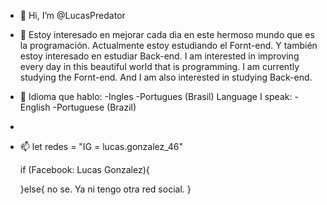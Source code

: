 - 👋 Hi, I’m @LucasPredator
- 👀 Estoy interesado en mejorar cada dia en este hermoso mundo que es la programación. Actualmente estoy estudiando el Fornt-end. Y también estoy interesado en estudiar Back-end. 
I am interested in improving every day in this beautiful world that is programming. I am currently studying the Fornt-end. And I am also interested in studying Back-end.

- 💞️ Idioma que hablo: 
     -Ingles 
     -Portugues (Brasil)
     Language I speak:
     -English
     -Portuguese (Brazil)    
-
- 📫 let redes = "IG = lucas.gonzalez_46"

     if (Facebook: Lucas Gonzalez){
     
     }else{
       no se. Ya ni tengo otra red social.
     }
<!---
LucasPredator/LucasPredator is a ✨ special ✨ repository because its `README.md` (this file) appears on your GitHub profile.
You can click the Preview link to take a look at your changes.
--->
